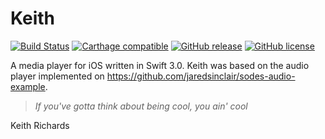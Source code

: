 # Keith

[![Build Status](https://travis-ci.org/Movile/Keith.svg?branch=master)](https://travis-ci.org/Movile/Keith)
[![Carthage compatible](https://img.shields.io/badge/Carthage-compatible-4BC51D.svg?style=flat)](https://github.com/Carthage/Carthage)
[![GitHub release](https://img.shields.io/github/tag/movile/keith.svg)](https://github.com/Movile/Keith/releases)
[![GitHub license](https://img.shields.io/badge/license-MIT-lightgrey.svg)](https://raw.githubusercontent.com/Movile/Keith/master/LICENSE.md)


A media player for iOS written in Swift 3.0. Keith was based on the audio player implemented on https://github.com/jaredsinclair/sodes-audio-example.




> *If you've gotta think about being cool, you ain' cool*
>
Keith Richards
